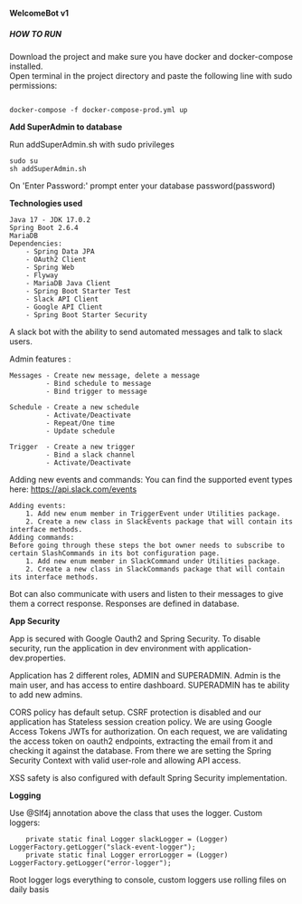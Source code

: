 **WelcomeBot v1**

<h5>HOW TO RUN </h5>
Download the project and make sure you have docker and docker-compose installed.<br>
Open terminal in the project directory and paste the following line with sudo permissions:

```text

docker-compose -f docker-compose-prod.yml up

```

**Add SuperAdmin to database**

Run addSuperAdmin.sh with sudo privileges
```text
sudo su
sh addSuperAdmin.sh
```
On 'Enter Password:' prompt enter your database password(password)


**Technologies used**

```text
Java 17 - JDK 17.0.2
Spring Boot 2.6.4
MariaDB 
Dependencies: 
    - Spring Data JPA
    - OAuth2 Client
    - Spring Web
    - Flyway
    - MariaDB Java Client
    - Spring Boot Starter Test
    - Slack API Client
    - Google API Client
    - Spring Boot Starter Security
```

A slack bot with the ability to send automated messages and talk to slack users.

Admin features :

```text
Messages - Create new message, delete a message
         - Bind schedule to message
         - Bind trigger to message
         
Schedule - Create a new schedule
         - Activate/Deactivate
         - Repeat/One time
         - Update schedule
         
Trigger  - Create a new trigger 
         - Bind a slack channel
         - Activate/Deactivate 
```

Adding new events and commands:
You can find the supported event types here: https://api.slack.com/events

```text
Adding events:
    1. Add new enum member in TriggerEvent under Utilities package.
    2. Create a new class in SlackEvents package that will contain its interface methods.
Adding commands:
Before going through these steps the bot owner needs to subscribe to certain SlashCommands in its bot configuration page.
    1. Add new enum member in SlackCommand under Utilities package.
    2. Create a new class in SlackCommands package that will contain its interface methods.
```

Bot can also communicate with users and listen to their messages to give them a correct response. Responses are defined
in database. 

**App Security**

App is secured with Google Oauth2 and Spring Security. To disable security, run the application 
in dev environment with application-dev.properties.

Application has 2 different roles, ADMIN and SUPERADMIN. Admin is the main user, and has access to entire 
dashboard. SUPERADMIN has te ability to add new admins. 

CORS policy has default setup.
CSRF protection is disabled and our application has Stateless session creation policy. 
We are using Google Access Tokens JWTs for authorization. On each request, we are validating the
access token on oauth2 endpoints, extracting the email from it and checking it against the database. 
From there we are setting the Spring Security Context with valid user-role and allowing API access.

XSS safety is also configured with default Spring Security implementation.

**Logging** 

Use @Slf4j annotation above the class that uses the logger. 
Custom loggers: 
```text
    private static final Logger slackLogger = (Logger) LoggerFactory.getLogger("slack-event-logger");
    private static final Logger errorLogger = (Logger) LoggerFactory.getLogger("error-logger");
```

Root logger logs everything to console, custom loggers use rolling files on daily basis


